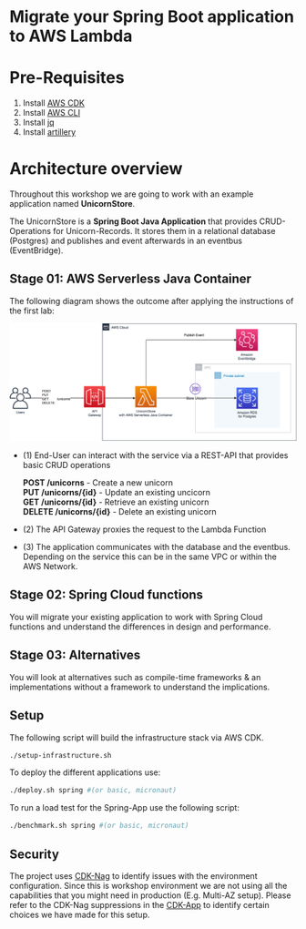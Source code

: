 # Migrate your Spring Boot application to AWS Lambda

# Pre-Requisites

1. Install [AWS CDK](https://docs.aws.amazon.com/cdk/latest/guide/getting_started.html)
2. Install [AWS CLI](https://docs.aws.amazon.com/cli/latest/userguide/getting-started-install.html)
3. Install [jq](https://stedolan.github.io/jq/download/)
4. Install [artillery](https://www.artillery.io/docs/guides/getting-started/installing-artillery)

# Architecture overview

Throughout this workshop we are going to work with an example application named **UnicornStore**.

The UnicornStore is a **Spring Boot Java Application** that provides CRUD-Operations for Unicorn-Records.
It stores them in a relational database (Postgres) and publishes and event afterwards in an eventbus (EventBridge).


## Stage 01: AWS Serverless Java Container
The following diagram shows the outcome after applying the instructions of the first lab:

![Unicorn Store Overview](../../resources/unicorn-store-overview.png)

- (1) End-User can interact with the service via a REST-API that provides basic CRUD operations

  **POST /unicorns**          - Create a new unicorn  
  **PUT /unicorns/{id}**     - Update an existing uncicorn   
  **GET /unicorns/{id}**      - Retrieve an existing unicorn  
  **DELETE /unicorns/{id}**   - Delete an existing unicorn

- (2) The API Gateway proxies the request to the Lambda Function

- (3) The application communicates with the database and the eventbus. Depending on the service this can be in the same VPC or within the AWS Network.


## Stage 02: Spring Cloud functions

You will migrate your existing application to work with Spring Cloud functions and understand the differences in design and performance.

## Stage 03: Alternatives

You will look at alternatives such as compile-time frameworks & an implementations without a framework to understand the implications.

## Setup

The following script will build the infrastructure stack via AWS CDK.

```bash
./setup-infrastructure.sh
```

To deploy the different applications use:

```bash
./deploy.sh spring #(or basic, micronaut)
```

To run a load test for the Spring-App use the following script:
```bash
./benchmark.sh spring #(or basic, micronaut)
```
## Security
The project uses [CDK-Nag](https://github.com/cdklabs/cdk-nag) to identify issues with the environment configuration. Since this is workshop environment we are
not using all the capabilities that you might need in production (E.g. Multi-AZ setup). Please refer to the CDK-Nag suppressions in the [CDK-App](infrastructure/cdk/src/main/java/com/unicorn/UnicornStoreApp.java) to identify certain choices
we have made for this setup.